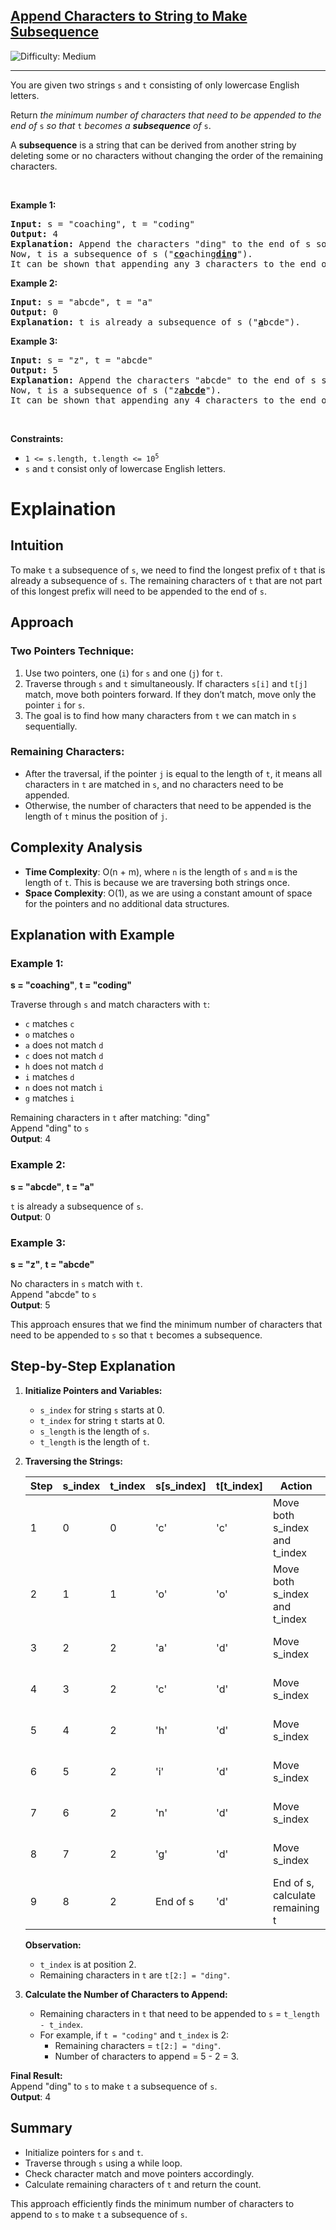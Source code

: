 <h2><a href="https://leetcode.com/problems/append-characters-to-string-to-make-subsequence">Append Characters to String to Make Subsequence</a></h2> <img src='https://img.shields.io/badge/Difficulty-Medium-orange' alt='Difficulty: Medium' /><hr><p>You are given two strings <code>s</code> and <code>t</code> consisting of only lowercase English letters.</p>

<p>Return <em>the minimum number of characters that need to be appended to the end of </em><code>s</code><em> so that </em><code>t</code><em> becomes a <strong>subsequence</strong> of </em><code>s</code>.</p>

<p>A <strong>subsequence</strong> is a string that can be derived from another string by deleting some or no characters without changing the order of the remaining characters.</p>

<p>&nbsp;</p>
<p><strong class="example">Example 1:</strong></p>

<pre>
<strong>Input:</strong> s = &quot;coaching&quot;, t = &quot;coding&quot;
<strong>Output:</strong> 4
<strong>Explanation:</strong> Append the characters &quot;ding&quot; to the end of s so that s = &quot;coachingding&quot;.
Now, t is a subsequence of s (&quot;<u><strong>co</strong></u>aching<u><strong>ding</strong></u>&quot;).
It can be shown that appending any 3 characters to the end of s will never make t a subsequence.
</pre>

<p><strong class="example">Example 2:</strong></p>

<pre>
<strong>Input:</strong> s = &quot;abcde&quot;, t = &quot;a&quot;
<strong>Output:</strong> 0
<strong>Explanation:</strong> t is already a subsequence of s (&quot;<u><strong>a</strong></u>bcde&quot;).
</pre>

<p><strong class="example">Example 3:</strong></p>

<pre>
<strong>Input:</strong> s = &quot;z&quot;, t = &quot;abcde&quot;
<strong>Output:</strong> 5
<strong>Explanation:</strong> Append the characters &quot;abcde&quot; to the end of s so that s = &quot;zabcde&quot;.
Now, t is a subsequence of s (&quot;z<u><strong>abcde</strong></u>&quot;).
It can be shown that appending any 4 characters to the end of s will never make t a subsequence.
</pre>

<p>&nbsp;</p>
<p><strong>Constraints:</strong></p>

<ul>
	<li><code>1 &lt;= s.length, t.length &lt;= 10<sup>5</sup></code></li>
	<li><code>s</code> and <code>t</code> consist only of lowercase English letters.</li>
</ul>

# Explaination
## Intuition

To make `t` a subsequence of `s`, we need to find the longest prefix of `t` that is already a subsequence of `s`. The remaining characters of `t` that are not part of this longest prefix will need to be appended to the end of `s`.

## Approach

### Two Pointers Technique:

1. Use two pointers, one (`i`) for `s` and one (`j`) for `t`.
2. Traverse through `s` and `t` simultaneously. If characters `s[i]` and `t[j]` match, move both pointers forward. If they don’t match, move only the pointer `i` for `s`.
3. The goal is to find how many characters from `t` we can match in `s` sequentially.

### Remaining Characters:

- After the traversal, if the pointer `j` is equal to the length of `t`, it means all characters in `t` are matched in `s`, and no characters need to be appended.
- Otherwise, the number of characters that need to be appended is the length of `t` minus the position of `j`.

## Complexity Analysis

- **Time Complexity**: O(n + m), where `n` is the length of `s` and `m` is the length of `t`. This is because we are traversing both strings once.
- **Space Complexity**: O(1), as we are using a constant amount of space for the pointers and no additional data structures.

## Explanation with Example

### Example 1:

**s = "coaching"**, **t = "coding"**

Traverse through `s` and match characters with `t`:
- `c` matches `c`
- `o` matches `o`
- `a` does not match `d`
- `c` does not match `d`
- `h` does not match `d`
- `i` matches `d`
- `n` does not match `i`
- `g` matches `i`

Remaining characters in `t` after matching: "ding"\
Append "ding" to `s`\
**Output**: 4

### Example 2:

**s = "abcde"**, **t = "a"**

`t` is already a subsequence of `s`.\
**Output**: 0

### Example 3:

**s = "z"**, **t = "abcde"**

No characters in `s` match with `t`.\
Append "abcde" to `s`\
**Output**: 5

This approach ensures that we find the minimum number of characters that need to be appended to `s` so that `t` becomes a subsequence.

## Step-by-Step Explanation

1. **Initialize Pointers and Variables:**

   - `s_index` for string `s` starts at 0.
   - `t_index` for string `t` starts at 0.
   - `s_length` is the length of `s`.
   - `t_length` is the length of `t`.

2. **Traversing the Strings:**

   | Step | s_index | t_index | s[s_index] | t[t_index] | Action                        | Comment              |
   |------|---------|---------|------------|------------|------------------------------|----------------------|
   | 1    | 0       | 0       | 'c'        | 'c'        | Move both s_index and t_index | Characters match     |
   | 2    | 1       | 1       | 'o'        | 'o'        | Move both s_index and t_index | Characters match     |
   | 3    | 2       | 2       | 'a'        | 'd'        | Move s_index                  | Characters do not match |
   | 4    | 3       | 2       | 'c'        | 'd'        | Move s_index                  | Characters do not match |
   | 5    | 4       | 2       | 'h'        | 'd'        | Move s_index                  | Characters do not match |
   | 6    | 5       | 2       | 'i'        | 'd'        | Move s_index                  | Characters do not match |
   | 7    | 6       | 2       | 'n'        | 'd'        | Move s_index                  | Characters do not match |
   | 8    | 7       | 2       | 'g'        | 'd'        | Move s_index                  | Characters do not match |
   | 9    | 8       | 2       | End of s   | 'd'        | End of s, calculate remaining t | Remaining t is "ding" |

   **Observation:**
   - `t_index` is at position 2.
   - Remaining characters in `t` are `t[2:] = "ding"`.

3. **Calculate the Number of Characters to Append:**

   - Remaining characters in `t` that need to be appended to `s` = `t_length - t_index`.
   - For example, if `t = "coding"` and `t_index` is 2:
     - Remaining characters = `t[2:] = "ding"`.
     - Number of characters to append = 5 - 2 = 3.

**Final Result:**\
Append "ding" to `s` to make `t` a subsequence of `s`.\
**Output**: 4

## Summary

- Initialize pointers for `s` and `t`.
- Traverse through `s` using a while loop.
- Check character match and move pointers accordingly.
- Calculate remaining characters of `t` and return the count.

This approach efficiently finds the minimum number of characters to append to `s` to make `t` a subsequence of `s`.
